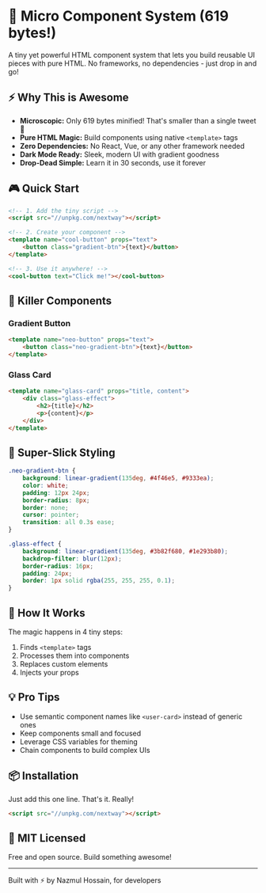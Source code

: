 # 🚀 Micro Component System (619 bytes!)

A tiny yet powerful HTML component system that lets you build reusable UI pieces with pure HTML. No frameworks, no dependencies - just drop in and go! 

## ⚡️ Why This is Awesome

- **Microscopic:** Only 619 bytes minified! That's smaller than a single tweet 🤯
- **Pure HTML Magic:** Build components using native `<template>` tags
- **Zero Dependencies:** No React, Vue, or any other framework needed
- **Dark Mode Ready:** Sleek, modern UI with gradient goodness
- **Drop-Dead Simple:** Learn it in 30 seconds, use it forever

## 🎮 Quick Start

```html
<!-- 1. Add the tiny script -->
<script src="//unpkg.com/nextway"></script>

<!-- 2. Create your component -->
<template name="cool-button" props="text">
    <button class="gradient-btn">{text}</button>
</template>

<!-- 3. Use it anywhere! -->
<cool-button text="Click me!"></cool-button>
```

## 🎨 Killer Components

### Gradient Button
```html
<template name="neo-button" props="text">
    <button class="neo-gradient-btn">{text}</button>
</template>
```

### Glass Card
```html
<template name="glass-card" props="title, content">
    <div class="glass-effect">
        <h2>{title}</h2>
        <p>{content}</p>
    </div>
</template>
```

## 🌈 Super-Slick Styling

```css
.neo-gradient-btn {
    background: linear-gradient(135deg, #4f46e5, #9333ea);
    color: white;
    padding: 12px 24px;
    border-radius: 8px;
    border: none;
    cursor: pointer;
    transition: all 0.3s ease;
}

.glass-effect {
    background: linear-gradient(135deg, #3b82f680, #1e293b80);
    backdrop-filter: blur(12px);
    border-radius: 16px;
    padding: 24px;
    border: 1px solid rgba(255, 255, 255, 0.1);
}
```

## 🎯 How It Works

The magic happens in 4 tiny steps:
1. Finds `<template>` tags
2. Processes them into components
3. Replaces custom elements
4. Injects your props

## 💡 Pro Tips

- Use semantic component names like `<user-card>` instead of generic ones
- Keep components small and focused
- Leverage CSS variables for theming
- Chain components to build complex UIs

## 📦 Installation

Just add this one line. That's it. Really!
```html
<script src="//unpkg.com/nextway"></script>
```

## 🌟 MIT Licensed

Free and open source. Build something awesome!

---
Built with ⚡️ by Nazmul Hossain, for developers
